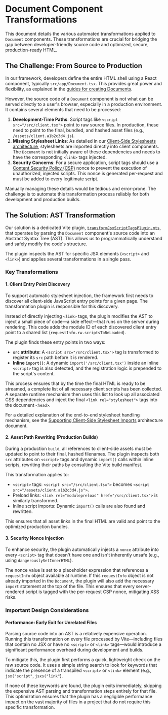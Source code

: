 # Document Component Transformations

This document details the various automated transformations applied to `Document` components. These transformations are crucial for bridging the gap between developer-friendly source code and optimized, secure, production-ready HTML.

## The Challenge: From Source to Production

In our framework, developers define the entire HTML shell using a React component, typically `src/app/Document.tsx`. This provides great power and flexibility, as explained in the [guides for creating Documents](./guides/frontend/documents.mdx).

However, the source code of a `Document` component is not what can be served directly to a user's browser, especially in a production environment. It contains several elements that need to be processed:

1.  **Development-Time Paths**: Script tags like `<script src="/src/client.tsx">` point to raw source files. In production, these need to point to the final, bundled, and hashed asset files (e.g., `/assets/client.a1b2c3d4.js`).
2.  **Missing Stylesheet Links**: As detailed in our [Client-Side Stylesheets architecture](./clientStylesheets.md), stylesheets are imported directly into client components. The `Document` is not initially aware of these dependencies and needs to have the corresponding `<link>` tags injected.
3.  **Security Concerns**: For a secure application, script tags should use a [Content Security Policy (CSP)](https://developer.mozilla.org/en-US/docs/Web/HTTP/CSP) nonce to prevent the execution of unauthorized, injected scripts. This nonce is generated per-request and must be added to every legitimate script.

Manually managing these details would be tedious and error-prone. The challenge is to automate this transformation process reliably for both development and production builds.

## The Solution: AST Transformation

Our solution is a dedicated Vite plugin, [`transformJsxScriptTagsPlugin.mts`](https://github.com/redwoodjs/sdk/blob/90679fbeee4af5cc2d026a42475432278d53ef55/sdk/src/vite/transformJsxScriptTagsPlugin.mts), that operates by parsing the `Document` component's source code into an Abstract Syntax Tree (AST). This allows us to programmatically understand and safely modify the code's structure.

The plugin inspects the AST for specific JSX elements (`<script>` and `<link>`) and applies several transformations in a single pass.

### Key Transformations

#### 1. Client Entry Point Discovery

To support automatic stylesheet injection, the framework first needs to discover all client-side JavaScript entry points for a given page. The transformation plugin is responsible for this discovery.

Instead of directly injecting `<link>` tags, the plugin modifies the AST to inject a small piece of code—a side effect—that runs on the server during rendering. This code adds the module ID of each discovered client entry point to a shared list (`requestInfo.rw.scriptsToBeLoaded`).

The plugin finds these entry points in two ways:
- **`src` attribute**: A `<script src="/src/client.tsx">` tag is transformed to register its `src` path before it is rendered.
- **Inline `import()`**: A dynamic `import('/src/client.tsx')` inside an inline `<script>` tag is also detected, and the registration logic is prepended to the script's content.

This process ensures that by the time the final HTML is ready to be streamed, a complete list of all necessary client scripts has been collected. A separate runtime mechanism then uses this list to look up all associated CSS dependencies and inject the final `<link rel="stylesheet">` tags into the document `<head>`.

For a detailed explanation of the end-to-end stylesheet handling mechanism, see the [Supporting Client-Side Stylesheet Imports](./clientStylesheets.md) architecture document.

#### 2. Asset Path Rewriting (Production Builds)

During a production `build`, all references to client-side assets must be updated to point to their final, hashed filenames. The plugin inspects both `src` attributes on `<script>` tags and dynamic `import()` calls within inline scripts, rewriting their paths by consulting the Vite build manifest.

This transformation applies to:

-   `<script>` tags: `<script src="/src/client.tsx">` becomes `<script src="/assets/client.a1b2c3d4.js">`.
-   Preload links: `<link rel="modulepreload" href="/src/client.tsx">` is similarly transformed.
-   Inline script imports: Dynamic `import()` calls are also found and rewritten.

This ensures that all asset links in the final HTML are valid and point to the optimized production bundles.

#### 3. Security Nonce Injection

To enhance security, the plugin automatically injects a `nonce` attribute into every `<script>` tag that doesn't have one and isn't inherently unsafe (e.g., using `dangerouslySetInnerHTML`).

The nonce value is set to a placeholder expression that references a `requestInfo` object available at runtime. If this `requestInfo` object is not already imported in the `Document`, the plugin will also add the necessary `import` statement at the top of the file. This ensures that every server-rendered script is tagged with the per-request CSP nonce, mitigating XSS risks.

### Important Design Considerations

#### Performance: Early Exit for Unrelated Files

Parsing source code into an AST is a relatively expensive operation. Running this transformation on every file processed by Vite—including files that contain no JSX or have no `<script>` or `<link>` tags—would introduce a significant performance overhead during development and builds.

To mitigate this, the plugin first performs a quick, lightweight check on the raw source code. It uses a simple string search to look for keywords that indicate the presence of a transpiled `<script>` or `<link>` element (e.g., `jsx("script"`, `jsxs("link"`).

If none of these keywords are found, the plugin exits immediately, skipping the expensive AST parsing and transformation steps entirely for that file. This optimization ensures that the plugin has a negligible performance impact on the vast majority of files in a project that do not require this specific transformation. 